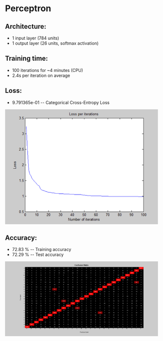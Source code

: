 # Perceptron

## Architecture:

- 1 input layer (784 units)
- 1 output layer (26 units, softmax activation)

## Training time: 

- 100 iterations for ~4 minutes (CPU)
- 2.4s per iteration on average

## Loss:

- 9.791365e-01 -- Categorical Cross-Entropy Loss

![image](Visualizations/Loss_per_iterations.png)

## Accuracy:

- 72.83 % -- Training accuracy
- 72.29 % -- Test accuracy

![image](Visualizations/Confusion_Matrix.png)
